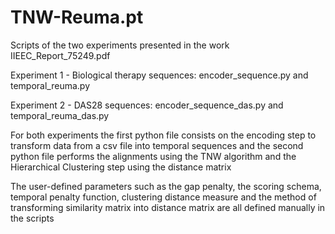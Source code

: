 # TNW-Reuma.pt

Scripts of the two experiments presented in the work IIEEC_Report_75249.pdf

Experiment 1 - Biological therapy sequences: encoder_sequence.py and temporal_reuma.py

Experiment 2 - DAS28 sequences: encoder_sequence_das.py and temporal_reuma_das.py

For both experiments the first python file consists on the encoding step to transform data from a csv file into temporal sequences and the second python file performs the alignments using the TNW algorithm and the Hierarchical Clustering step using the distance matrix

The user-defined parameters such as the gap penalty, the scoring schema, temporal penalty function, clustering distance measure and the method of transforming similarity matrix into distance matrix are all defined manually in the scripts
